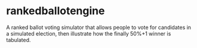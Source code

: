 rankedballotengine
==================

A ranked ballot voting simulator that allows people to vote for candidates in a simulated election, then illustrate how the finally 50%+1 winner is tabulated.

